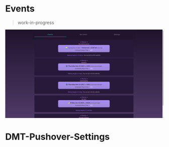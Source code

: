 # Events
> work-in-progress

<img src="https://github.com/Anyass3/events/raw/main/static/preview.png"></img>
# DMT-Pushover-Settings
